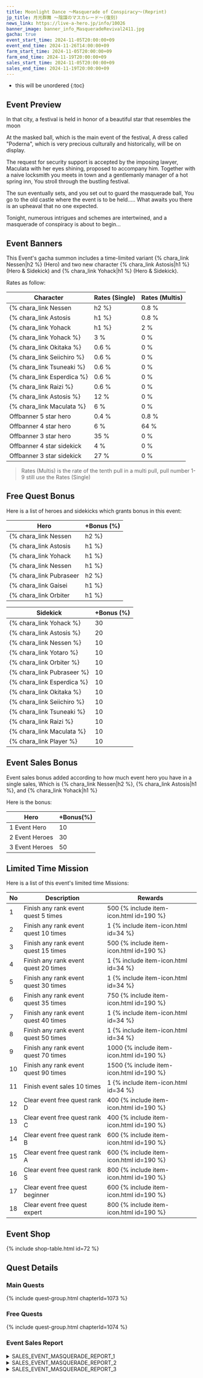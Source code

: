 ```yaml
---
title: Moonlight Dance ～Masquerade of Conspiracy～(Reprint)
jp_title: 月光群舞 ～陰謀のマスカレード～(復刻)
news_link: https://live-a-hero.jp/info/10026
banner_image: banner_info_MasqueradeRevival2411.jpg
gacha: true
event_start_time: 2024-11-05T20:00:00+09
event_end_time: 2024-11-26T14:00:00+09
farm_start_time: 2024-11-05T20:00:00+09
farm_end_time: 2024-11-19T20:00:00+09
sales_start_time: 2024-11-05T20:00:00+09
sales_end_time: 2024-11-19T20:00:00+09
---
```


* this will be unordered
{:toc}

## Event Preview

In that city, a festival is held in honor of a beautiful star that resembles the moon

At the masked ball, which is the main event of the festival,
A dress called "Poderna", which is very precious culturally and historically, will be on display.

The request for security support is accepted by the imposing lawyer,
Maculata with her eyes shining, proposed to accompany him.
Together with a naive locksmith you meets in town and a gentlemanly manager of a hot spring inn,
You stroll through the bustling festival.

The sun eventually sets, and you set out to guard the masquerade ball,
You go to the old castle where the event is to be held.....
What awaits you there is an upheaval that no one expected.

Tonight, numerous intrigues and schemes are intertwined, and a masquerade of conspiracy is about to begin...

## Event Banners

This Event's gacha summon includes a time-limited variant {% chara_link Nessen|h2 %} (Hero) and two new character {% chara_link Astosis|h1 %} (Hero & Sidekick)
and {% chara_link Yohack|h1 %} (Hero & Sidekick).

Rates as follow:

| Character                                                | Rates (Single) | Rates (Multis) |
|----------------------------------------------------------|----------------|----------------|
| {% chara_link Nessen|h2 %}                               | 0.8 %            | 1.6 %            |
| {% chara_link Astosis|h1 %}                              | 0.8 %            | 1.6 %            |
| {% chara_link Yohack|h1 %}                             | 2 %              | 32 %             |
| {% chara_link Yohack %}                                 | 3 %              | 0 %             |
| {% chara_link Okitaka %}                                 |0.6 %              | 0 %             |
| {% chara_link Seiichiro %}                                 |0.6 %              | 0 %             |
| {% chara_link Tsuneaki %}                                 |0.6 %              | 0 %             |
| {% chara_link Esperdica %}                                 |0.6 %              | 0 %             |
| {% chara_link Raizi %}                                 |0.6 %              | 0 %             |
| {% chara_link Astosis %}                                 | 12 %              | 0 %             |
| {% chara_link Maculata %}                                 | 6 %              | 0 %             |
| Offbanner 5 star hero                                    | 0.4 %            | 0.8 %            |
| Offbanner 4 star hero                                    | 6 %              | 64 %             |
| Offbanner 3 star hero                                    | 35 %             | 0 %              |
| Offbanner 4 star sidekick                                | 4 %              | 0 %              |
| Offbanner 3 star sidekick                                | 27 %             | 0 %              |

>Rates (Multis) is the rate of the tenth pull in a multi pull, pull number 1-9 still use the Rates (Single)

## Free Quest Bonus

Here is a list of heroes and sidekicks which grants bonus in this event:

| Hero | +Bonus (%)|
|------------|--------------|
| {% chara_link Nessen|h2 %} | 40 |
| {% chara_link Astosis|h1 %}  | 40 |
| {% chara_link Yohack|h1 %}  | 30 |
| {% chara_link Nessen|h1 %} | 20 |
| {% chara_link Pubraseer|h2 %} | 20 |
| {% chara_link Gaisei|h1 %} | 20 |
| {% chara_link Orbiter|h1 %} | 10 |


| Sidekick | +Bonus (%) |
|-------------|---------------|
| {% chara_link Yohack %} | 30 |
| {% chara_link Astosis %}  | 20 | 
| {% chara_link Nessen %}  | 10 | 
| {% chara_link Yotaro %}  | 10 | 
| {% chara_link Orbiter %}  | 10 | 
| {% chara_link Pubraseer %}  | 10 |
| {% chara_link Esperdica %}  | 10 | 
| {% chara_link Okitaka %}  | 10 | 
| {% chara_link Seiichiro %}  | 10 | 
| {% chara_link Tsuneaki %}  | 10 | 
| {% chara_link Raizi %}  | 10 | 
| {% chara_link Maculata %}  | 10 | 
| {% chara_link Player %} | 10 | 

## Event Sales Bonus

Event sales bonus added according to how much event hero you have in a single sales, Which is
{% chara_link Nessen|h2 %}, {% chara_link Astosis|h1 %}, and {% chara_link Yohack|h1 %}

Here is the bonus:

| Hero   | +Bonus(%) |
|--------|-----------|
| 1 Event Hero   |     10    |
| 2 Event Heroes |     30    |
| 3 Event Heroes |     50    |

## Limited Time Mission

Here is a list of this event's limited time Missions:

| No  | Description      | Rewards      |
|----|-----------------------------------------------------------|----------------|
| 1  | Finish any rank event quest 5 times | 500 {% include item-icon.html id=190 %}    |
| 2  | Finish any rank event quest 10 times | 1 {% include item-icon.html id=34 %}    |
| 3  | Finish any rank event quest 15 times | 500 {% include item-icon.html id=190 %} |
| 4  | Finish any rank event quest 20 times | 1 {% include item-icon.html id=34 %}    |
| 5  | Finish any rank event quest 30 times | 1 {% include item-icon.html id=34 %}    |
| 6  | Finish any rank event quest 35 times | 750 {% include item-icon.html id=190 %}    |
| 7  | Finish any rank event quest 40 times | 1 {% include item-icon.html id=34 %}    |
| 8  | Finish any rank event quest 50 times | 1 {% include item-icon.html id=34 %}    |
| 9  | Finish any rank event quest 70 times | 1000 {% include item-icon.html id=190 %}    |
| 10  | Finish any rank event quest 90 times | 1500 {% include item-icon.html id=190 %}    |
| 11  | Finish event sales 10 times | 1 {% include item-icon.html id=34 %}    |
| 12 | Clear event free quest rank D  | 400 {% include item-icon.html id=190 %}    |
| 13 | Clear event free quest rank C  | 400 {% include item-icon.html id=190 %}    |
| 14 | Clear event free quest rank B  | 600 {% include item-icon.html id=190 %}    |
| 15 | Clear event free quest rank A  | 600 {% include item-icon.html id=190 %}    |
| 16 | Clear event free quest rank S  | 800 {% include item-icon.html id=190 %}    |
| 17 | Clear event free quest beginner  | 600 {% include item-icon.html id=190 %}    |
| 18 | Clear event free quest expert  | 800 {% include item-icon.html id=190 %}    |

## Event Shop

{% include shop-table.html id=72 %}

## Quest Details

### Main Quests

{% include quest-group.html chapterId=1073 %}

### Free Quests

{% include quest-group.html chapterId=1074 %}

### Event Sales Report

<details><summary>SALES_EVENT_MASQUERADE_REPORT_1</summary>
<p>クロージュで行われるお祭りに、<br>臨時の警備員として雇われた<code>character0</code>。<br><br>会場をパトロールする<code>character0</code>の目には、<br>異星情緒のある伝統衣装を身に纏った<br>参加者たちが、とても輝いて見えた。<br><br>警備の仕事を無事に完了した<code>character0</code>は、<br>居ても立ってもいられず、街を歩き回った。<br><br>そして、年季の入った洋服店を見つけると、<br>値札も見ずに伝統衣装を購入するのだった。<br><br>後日、<code>character0</code>の元に届いた明細書には<br>警備の仕事で得た収入以上の値段が記されていた。<br><br>思わぬ金額に、少々焦りはしたものの<br>お気に入りの衣装を着ることの喜びを思えば、<br>今日の仕事も頑張ろうと思えるのだった。
</p></details>

<details><summary>SALES_EVENT_MASQUERADE_REPORT_2</summary>
<p>仮面舞踏会を隠れ蓑に<br>ヴィランが闇取引を行っているらしい。<br><br>その情報を入手した<code>character0</code>は、<br>参加者の１人として潜入捜査を開始した。<br><br><code>character0</code>が周囲を観察していると、<br>突然ダンスに誘われてしまった。<br>場に溶け込むため、仕方なく応じるも、<br>相手の軽やかなステップに翻弄されてしまう。<br><br>一曲踊った直後、<br>相手が仮面の裏側をちらりと覗かせた。<br>それはなんと、変装した<code>character1</code>だった。<br>どうやら、事務所から応援を依頼されたらしい。<br><br>その後、闇取引の現場を発見した２人は<br>息を合わせてヴィランを取り押さえた。<br>仕事を終えた<code>character1</code>は、<br>颯爽と現場を去っていく。<br><br>その後ろ姿を見つめながら、<br><code>character1</code>の鮮やかなステップと<br>不敵な表情を思い出し、<br><code>character0</code>の胸はざわつくのだった。
</p></details>

<details><summary>SALES_EVENT_MASQUERADE_REPORT_3</summary>
<p>月を愛でる祭の盛り上げ役として<br>抜擢された４人のヒーローたち。<br><br>事務所が彼らに用意した衣装は、<br>「地球圏のハロウィン文化を紹介する」<br>というコンセプトだった。<br><br><code>character0</code>は全身を包帯で巻き、<br>ミイラ姿で会場を練り歩いて、会場を悲鳴で満たす。<br><code>character1</code>は白いレースを身に纏い、<br>ゆらゆらとした奇妙な動きが不気味だと好評だった。<br><br>そして、<code>character2</code>は<br>三角帽と黒色のローブを、<br><code>character3</code>は黒猫のきぐるみを着て、<br>魔法使いと、その使い魔として参加した。<br><br>祭りの参加者を驚かせようと意気込む２人だったが、<br>迎えられたのは意図せぬ黄色い歓声。<br><br>「あの衣装、斬新でオシャレ～！」<br>「猫ちゃん、モフモフでかわいい～！」<br><br>２人は、複雑な内心を笑顔で隠して<br>参加者との写真撮影に応じるのだった。
</p></details>
